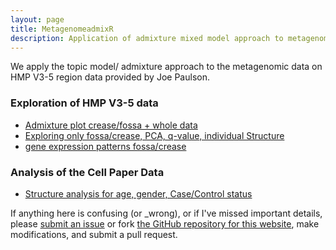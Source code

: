 ```yaml
---
layout: page
title: MetagenomeadmixR
description: Application of admixture mixed model approach to metagenomic counts data
---
```


We apply the topic model/ admixture approach to the metagenomic data on HMP V3-5 region data provided by Joe Paulson.

### Exploration of HMP V3-5 data

* [Admixture plot crease/fossa + whole data](project/hands_data.html)
* [Exploring only fossa/crease, PCA, q-value, individual Structure](project/explore_fossa_crease.html)
* [gene expression patterns fossa/crease](project/fossa_crease_qtlcharts.html)

### Analysis of the Cell Paper Data
* [Structure analysis for age, gender, Case/Control status](project/cell_paper/cell_paper_analysis.html)


If anything here is confusing (or _wrong), or if I've missed
important details, please
[submit an issue](https://github.com/kkdey/metagenomics/issues) or fork [the GitHub repository for this website](http://github.com/kkdey/metagenomics),
make modifications, and submit a pull request.

